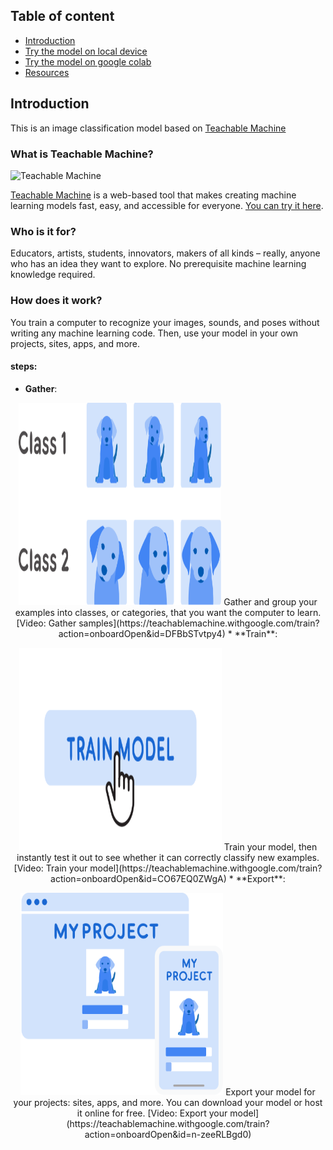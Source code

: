 ## Table of content
* [Introduction](#intro)
* [Try the model on local device](#local_device_instalion)
* [Try the model on google colab](#google_colab)
* [Resources](#ref)


## Introduction
This is an image classification model based on [Teachable Machine](https://teachablemachine.withgoogle.com/)

### What is Teachable Machine?

![Teachable Machine](./readme_images/teachablemachine.gif)

[Teachable Machine](https://teachablemachine.withgoogle.com/) is a web-based tool that makes creating machine learning models fast, easy, and accessible for everyone. [You can try it here](https://teachablemachine.withgoogle.com/).

### Who is it for?
Educators, artists, students, innovators, makers of all kinds – really, anyone who has an idea they want to explore. No prerequisite machine learning knowledge required.

### How does it work?
You train a computer to recognize your images, sounds, and poses without writing any machine learning code. Then, use your model in your own projects, sites, apps, and more.
#### steps:
* **Gather**:
<p align="center">
  <img src="./readme_images/collect.svg" width="324" height="324"
</p>
  Gather and group your examples into classes, or categories, that you want the computer to learn.
  [Video: Gather samples](https://teachablemachine.withgoogle.com/train?action=onboardOpen&id=DFBbSTvtpy4)
* **Train**:
  <p align="center">
  <img src="./readme_images/train.svg" width="324" height="324"
  </p>
  Train your model, then instantly test it out to see whether it can correctly classify new examples.
  [Video: Train your model](https://teachablemachine.withgoogle.com/train?action=onboardOpen&id=CO67EQ0ZWgA)
* **Export**:
  <p align="center">
  <img src="./readme_images/export.svg" width="324" height="324"
  </p>
  Export your model for your projects: sites, apps, and more. You can download your model or host it online for free.
  [Video: Export your model](https://teachablemachine.withgoogle.com/train?action=onboardOpen&id=n-zeeRLBgd0)
